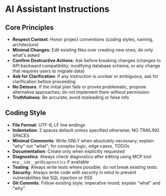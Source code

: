 # AI Assistant Instructions

## Core Principles

- **Respect Context**: Honor project conventions (coding styles, naming, architecture)
- **Minimal Changes**: Edit existing files over creating new ones; do only what's asked
- **Confirm Destructive Actions**: Ask before breaking changes (changes to API backward compatibility, modifying database schema, or any change that requires users to migrate data)
- **Ask for Clarification**: If any instruction is unclear or ambiguous, ask for clarification before proceeding
- **No Detours**: If the initial plan fails or proves problematic, propose alternative approaches; do not implement them without permission
- **Truthfulness**: Be accurate; avoid misleading or false info

## Coding Style

- **File Format**: UTF-8, LF line endings
- **Indentation**: 2 spaces default unless specified otherwise; NO TRAILING SPACES
- **Minimal Comments**: Write ONLY when absolutely necessary; explain "why" not "what"; for complex logic, edge cases, TODOs
- **Documentation**: Create only when explicitly requested
- **Diagnostics**: Always check diagnostics after editing using MCP tool `mcp__ide__getDiagnostics` if available
- **Testing**: Always write tests where possible; do not break existing tests.
- **Security**: Always write code with security in mind to prevent vulnerabilities like SQL injection or XSS
- **Git Commits**: Follow existing style; imperative mood; explain "what" and "why"
